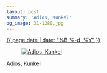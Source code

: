 ```yaml
---
layout: post
summary: 'Adios, Kunkel'
og_image: 31-1280.jpg
---
```


<p>
 <time>
  <a href="/31">
   {{ page.date | date: "%B %-d, %Y" }}
  </a>
 </time>
 <a href="/31">
  <figure data-taken="8/31/2013">
   <img alt="Adios, Kunkel" sizes="(min-width: 700px) 50vw, calc(100vw - 2rem)" src="{{ site.assets_url }}/31-640.jpg" srcset="{{ site.assets_url }}/31-1280.jpg 1280w, {{ site.assets_url }}/31-960.jpg 960w, {{ site.assets_url }}/31-640.jpg 640w, {{ site.assets_url }}/31-320.jpg 320w"/>
  </figure>
 </a>
 <span>
  Adios, Kunkel
 </span>
</p>
